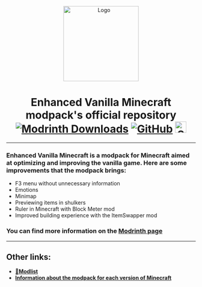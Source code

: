 <p align="center"><img src="https://cdn.modrinth.com/data/1EWqZYl7/0e311d6391f764789d4071aaa96b7b69ffe26b6f.png" alt="Logo" width="200">

<h1 align="center"> Enhanced Vanilla Minecraft modpack's official repository  <br>
    <a href="https://modrinth.com/modpack/enhanced-vanilla-minecraft"><img alt="Modrinth Downloads" src="https://img.shields.io/modrinth/dt/1EWqZYl7?style=for-the-badge&logo=modrinth&label=Download%20from%20Modrinth&color=dark%20green"></a>
    <a href="https://github.com/nikallow/Enhanced-vanilla-minecraft/blob/main/LICENSE.md"><img alt="GitHub" src="https://img.shields.io/github/license/nikallow/Enhanced-vanilla-minecraft?style=for-the-badge&color=dark%20green"></a>
    <a href="https://fabricmc.net/"><img src="https://cdn.discordapp.com/attachments/705864145169416313/969720133998239794/fabric_supported.png"
        alt="Supported on Fabric" height="30"
    ></a>
</h1>

---
### Enhanced Vanilla Minecraft is a modpack for Minecraft aimed at optimizing and improving the vanilla game. Here are some improvements that the modpack brings: 
* F3 menu without unnecessary information
* Emotions
* Minimap
* Previewing items in shulkers
* Ruler in Minecraft with Block Meter mod
* Improved building experience with the ItemSwapper mod

### You can find more information on the [Modrinth page](https://modrinth.com/modpack/enhanced-vanilla-minecraft)
---

## Other links:

* [**📜Modlist**](https://github.com/nikallow/Enhanced-vanilla-minecraft/blob/main/MODLIST.md)
* [**Information about the modpack for each version of Minecraft**](https://github.com/nikallow/Enhanced-vanilla-minecraft/blob/main/versions.md)